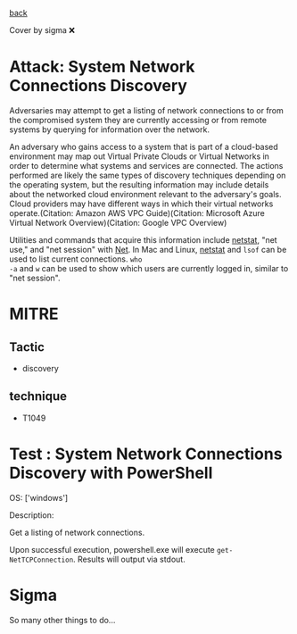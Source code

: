 [back](../index.md)

Cover by sigma :x: 

# Attack: System Network Connections Discovery

 Adversaries may attempt to get a listing of network connections to or from the compromised system they are currently accessing or from remote systems by querying for information over the network. 

An adversary who gains access to a system that is part of a cloud-based environment may map out Virtual Private Clouds or Virtual Networks in order to determine what systems and services are connected. The actions performed are likely the same types of discovery techniques depending on the operating system, but the resulting information may include details about the networked cloud environment relevant to the adversary's goals. Cloud providers may have different ways in which their virtual networks operate.(Citation: Amazon AWS VPC Guide)(Citation: Microsoft Azure Virtual Network Overview)(Citation: Google VPC Overview)

Utilities and commands that acquire this information include [netstat](https://attack.mitre.org/software/S0104), "net use," and "net session" with [Net](https://attack.mitre.org/software/S0039). In Mac and Linux, [netstat](https://attack.mitre.org/software/S0104) and <code>lsof</code> can be used to list current connections. <code>who -a</code> and <code>w</code> can be used to show which users are currently logged in, similar to "net session".

# MITRE
## Tactic
  - discovery

## technique
  - T1049

# Test : System Network Connections Discovery with PowerShell

OS: ['windows']

Description:

 Get a listing of network connections.

Upon successful execution, powershell.exe will execute `get-NetTCPConnection`. Results will output via stdout.


# Sigma

 So many other things to do...